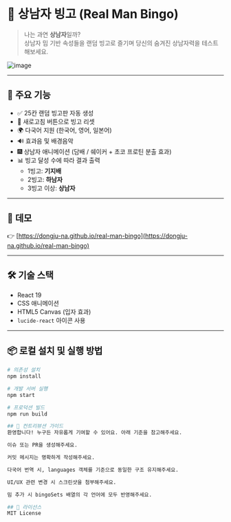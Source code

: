 # 💪 상남자 빙고 (Real Man Bingo)

> 나는 과연 **상남자**일까?  
> 상남자 밈 기반 속성들을 랜덤 빙고로 즐기며 당신의 숨겨진 상남자력을 테스트해보세요.

![image](https://github.com/user-attachments/assets/f2feeb85-8af0-48e5-acb6-f6b04727e03a)


---

## 🧩 주요 기능

- ✅ 25칸 랜덤 빙고판 자동 생성
- 🔄 새로고침 버튼으로 빙고 리셋
- 🌍 다국어 지원 (한국어, 영어, 일본어)
- 🔊 효과음 및 배경음악
- 🎆 상남자 애니메이션 (담배 / 쉐이커 + 초코 프로틴 분출 효과)
- 📊 빙고 달성 수에 따라 결과 출력  
  - 1빙고: **기지배**
  - 2빙고: **하남자**
  - 3빙고 이상: **상남자**

---

## 🔗 데모

👉 [https://dongju-na.github.io/real-man-bingo](https://dongju-na.github.io/real-man-bingo)

---

## 🛠️ 기술 스택

- React 19
- CSS 애니메이션
- HTML5 Canvas (입자 효과)
- `lucide-react` 아이콘 사용

---

## 📦 로컬 설치 및 실행 방법

```bash
# 의존성 설치
npm install

# 개발 서버 실행
npm start

# 프로덕션 빌드
npm run build

## 🤝 컨트리뷰션 가이드
환영합니다! 누구든 자유롭게 기여할 수 있어요. 아래 기준을 참고해주세요.

이슈 또는 PR을 생성해주세요.

커밋 메시지는 명확하게 작성해주세요.

다국어 번역 시, languages 객체를 기준으로 동일한 구조 유지해주세요.

UI/UX 관련 변경 시 스크린샷을 첨부해주세요.

밈 추가 시 bingoSets 배열의 각 언어에 모두 반영해주세요.

## 📄 라이선스
MIT License
